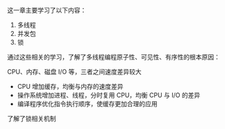 这一章主要学习了以下内容：

1. 多线程
2. 并发包
3. 锁

通过这些相关的学习，了解了多线程编程原子性、可见性、有序性的根本原因：

CPU、内存、磁盘 I/O 等，三者之间速度差异较大

- CPU 增加缓存，均衡与内存的速度差异
- 操作系统增加进程、线程，分时复用 CPU，均衡 CPU 与 I/O 的差异
- 编译程序优化指令执行顺序，使缓存更加合理的应用

了解了锁相关机制